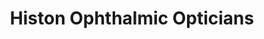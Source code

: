---
title: "Histon Ophthalmic Opticians"
url: /cambridge/histon-ophthalmic-opticians/
shop: optician
---